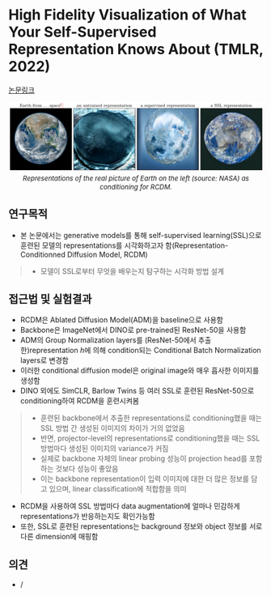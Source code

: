# High Fidelity Visualization of What Your Self-Supervised Representation Knows About (TMLR, 2022)

[논문링크](https://arxiv.org/abs/2112.09164)

<p align="center">
    <img width="700" alt='fig1' src="../img/bordes2021high.png?raw=true"></br>
    <em><font size=2>Representations of the real picture of Earth on the left (source: NASA) as conditioning for RCDM.</font></em>
</p>

## 연구목적
- 본 논문에서는 generative models를 통해 self-supervised learning(SSL)으로 훈련된 모델의 representations를 시각화하고자 함(Representation-Conditionned Diffusion Model, RCDM)
> - 모델이 SSL로부터 무엇을 배우는지 탐구하는 시각화 방법 설계

## 접근법 및 실험결과
- RCDM은 Ablated Diffusion Model(ADM)을 baseline으로 사용함
- Backbone은 ImageNet에서 DINO로 pre-trained된 ResNet-50을 사용함
- ADM의 Group Normalization layers를 (ResNet-50에서 추출한)representation $h$에 의해 condition되는 Conditional Batch Normalization layers로 변경함
- 이러한 conditional diffusion model은 original image와 매우 흡사한 이미지를 생성함
- DINO 외에도 SimCLR, Barlow Twins 등 여러 SSL로 훈련된 ResNet-50으로 conditioning하여 RCDM을 훈련시켜봄
> - 훈련된 backbone에서 추출한 representations로 conditioning했을 때는 SSL 방법 간 생성된 이미지의 차이가 거의 없었음
> - 반면, projector-level의 representations로 conditioning했을 때는 SSL 방법마다 생성된 이미지의 variance가 커짐
> - 실제로 backbone 자체의 linear probing 성능이 projection head를 포함하는 것보다 성능이 좋았음
> - 이는 backbone representation이 입력 이미지에 대한 더 많은 정보를 담고 있으며, linear classification에 적합함을 의미
- RCDM을 사용하여 SSL 방법마다 data augmentation에 얼마나 민감하게 representations가 반응하는지도 확인가능함
- 또한, SSL로 훈련된 representations는 background 정보와 object 정보를 서로 다른 dimension에 매핑함

## 의견
- /